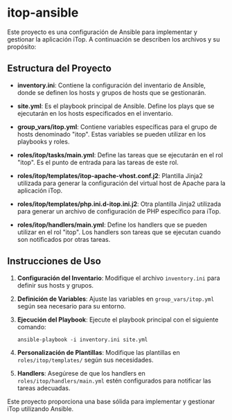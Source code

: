# itop-ansible

Este proyecto es una configuración de Ansible para implementar y gestionar la aplicación iTop. A continuación se describen los archivos y su propósito:

## Estructura del Proyecto

- **inventory.ini**: Contiene la configuración del inventario de Ansible, donde se definen los hosts y grupos de hosts que se gestionarán.

- **site.yml**: Es el playbook principal de Ansible. Define los plays que se ejecutarán en los hosts especificados en el inventario.

- **group_vars/itop.yml**: Contiene variables específicas para el grupo de hosts denominado "itop". Estas variables se pueden utilizar en los playbooks y roles.

- **roles/itop/tasks/main.yml**: Define las tareas que se ejecutarán en el rol "itop". Es el punto de entrada para las tareas de este rol.

- **roles/itop/templates/itop-apache-vhost.conf.j2**: Plantilla Jinja2 utilizada para generar la configuración del virtual host de Apache para la aplicación iTop.

- **roles/itop/templates/php.ini.d-itop.ini.j2**: Otra plantilla Jinja2 utilizada para generar un archivo de configuración de PHP específico para iTop.

- **roles/itop/handlers/main.yml**: Define los handlers que se pueden utilizar en el rol "itop". Los handlers son tareas que se ejecutan cuando son notificados por otras tareas.

## Instrucciones de Uso

1. **Configuración del Inventario**: Modifique el archivo `inventory.ini` para definir sus hosts y grupos.

2. **Definición de Variables**: Ajuste las variables en `group_vars/itop.yml` según sea necesario para su entorno.

3. **Ejecución del Playbook**: Ejecute el playbook principal con el siguiente comando:
   ```
   ansible-playbook -i inventory.ini site.yml
   ```

4. **Personalización de Plantillas**: Modifique las plantillas en `roles/itop/templates/` según sus necesidades.

5. **Handlers**: Asegúrese de que los handlers en `roles/itop/handlers/main.yml` estén configurados para notificar las tareas adecuadas.

Este proyecto proporciona una base sólida para implementar y gestionar iTop utilizando Ansible.